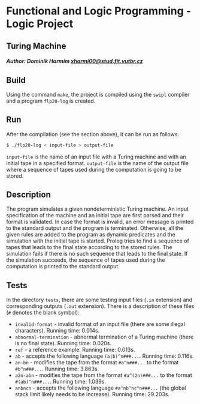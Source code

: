 # Functional and Logic Programming - Logic Project
## Turing Machine

##### Author: Dominik Harmim <xharmi00@stud.fit.vutbr.cz>

## Build
Using the command `make`, the project is compiled using the `swipl` compiler
and a program `flp20-log` is created.

## Run
After the compilation (see the section above), it can be run as follows:
```bash
$ ./flp20-log < input-file > output-file
```
`input-file` is the name of an input file with a Turing machine and with an
initial tape in a specified format. `output-file` is the name of the output
file where a sequence of tapes used during the computation is going to be
stored.

## Description
The program simulates a given nondeterministic Turing machine. An input
specification of the machine and an initial tape are first parsed and their
format is validated. In case the format is invalid, an error message is
printed to the standard output and the program is terminated. Otherwise,
all the given rules are added to the program as dynamic predicates and the
simulation with the initial tape is started. Prolog tries to find a sequence
of tapes that leads to the final state according to the stored rules. The
simulation fails if there is no such sequence that leads to the final state. If
the simulation succeeds, the sequence of tapes used during the computation is
printed to the standard output.

## Tests
In the directory `tests`, there are some testing input files (`.in` extension)
and corresponding outputs (`.out` extension). There is a description
of these files (`#` denotes the blank symbol):
- `invalid-format` - invalid format of an input file (there are some illegal
  characters). Running time: 0.014s.
- `abnormal-termination` - abnormal termination of a Turing machine (there is
  no final state). Running time: 0.020s.
- `ref` - a reference example. Running time: 0.013s.
- `ab` - accepts the following language `(a|b)^n###...`. Running time: 0.116s.
- `an-bn` - modifies the tape from the format `#a^n###...` to the format
  `#b^n###...`. Running time: 3.863s.
- `a2n-abn` - modifies the tape from the format `#a^(2n)###...` to the format
  `#(ab)^n###...`. Running time: 1.039s.
- `anbncn` - accepts the following language `#a^nb^nc^n###...` (the global stack
  limit likely needs to be increase). Running time: 29.203s.
